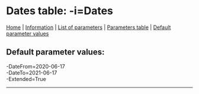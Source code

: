 # Dates table: -i=Dates

[Home](../README.MD) | [Information](dates_info.md) | [List of parameters](dates_parameters_list.md) | [Parameters table](dates_parameters_table.md) |  [Default parameter values](dates_parameters_defaults.md)

## Default parameter values:


-DateFrom=2020-06-17  
-DateTo=2021-06-17  
-Extended=True

------------------------------------------------------------

